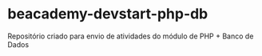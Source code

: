 # beacademy-devstart-php-db
Repositório criado para envio de atividades do módulo de PHP + Banco de Dados
